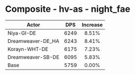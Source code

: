# Composite - hv-as - night_fae
| Actor | DPS | Increase |
|---|:---:|:---:|
|Niya-GI-DE|6249|8.51%|
|Dreamweaver-DE_HA|6243|8.41%|
|Korayn-WHT-DE|6175|7.23%|
|Dreamweaver-SB-DE|6095|5.83%|
|Base|5759|0.00%|
